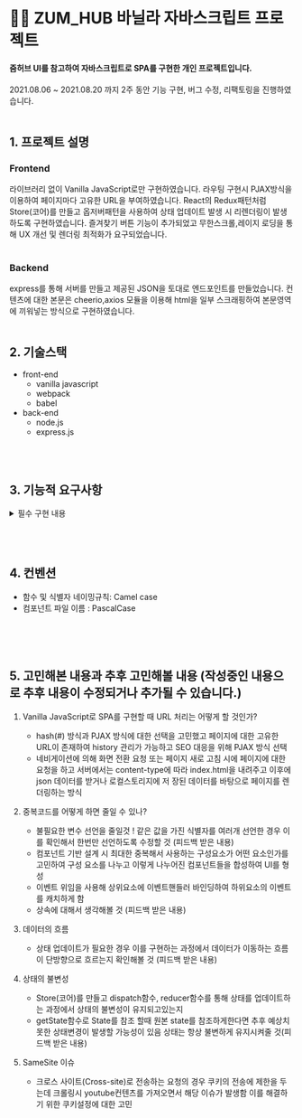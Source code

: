 <br>

# 👩‍💻 ZUM_HUB 바닐라 자바스크립트 프로젝트

#### 줌허브 UI를 참고하여 자바스크립트로 SPA를 구현한 개인 프로젝트입니다.<br>
2021.08.06 ~ 2021.08.20 까지 2주 동안 기능 구현, 버그 수정, 리팩토링을 진행하였습니다.
<br>
<br>

## 1. 프로젝트 설명
### Frontend 
라이브러리 없이 Vanilla JavaScript로만 구현하였습니다. 
라우팅 구현시 PJAX방식을 이용하여 페이지마다 고유한 URL을 부여하였습니다. React의 Redux패턴처럼 Store(코어)를 만들고 옵저버패턴을 사용하여 상태 업데이트 발생 시
리렌더링이 발생하도록 구현하였습니다. 즐겨찾기 버튼 기능이 추가되었고 무한스크롤,레이지 로딩을 통해 UX 개선 및 렌더링 최적화가 요구되었습니다.
<br>
<br>

### Backend 
express를 통해 서버를 만들고 제공된 JSON을 토대로 엔드포인트를 만들었습니다.
컨텐츠에 대한 본문은 cheerio,axios 모듈을 이용해 html을 일부 스크래핑하여 본문영역에 끼워넣는 방식으로 구현하였습니다.
<br>
<br>

## 2. 기술스택
- front-end
   - vanilla javascript
   - webpack
   - babel
- back-end
   - node.js
   - express.js

<br>
<br>

## 3. 기능적 요구사항
<details>
<summary>필수 구현 내용</summary>
<div markdown="1">       

### (1) 메뉴

- HOME
- 라이프
- 푸드
- 여행
- 컬쳐
- 즐겨찾기

### (2) 메인페이지(Home)

- 라이프, 푸드, 여행, 컬처의 상위 4개 컨텐츠를 노출한다. (총 12개)
   - `썸네일` `타이틀` `설명` `매체사` `즐겨찾기 아이콘(★/☆)` 등이 보여져야 한다.
- 실시간 TOP 12
   - `순위` `제목` `매체사`  등이 보여져야 한다.

### (3) 서브페이지(라이프, 푸드, 여행, 컬쳐)

- 각 서브페이지에 대한 컨텐츠 보여주기
   - `썸네일` `타이틀` `설명` `매체사` `즐겨찾기 아이콘(★/☆)` 등이 보여져야 한다.
- 한 줄에 4개의 카드(콘텐츠)가 보여줘야 한다.
- 서브페이지 진입시 12개의 카드가 노출된다.
- 무한 스크롤 기능을 구한하여 최대 40개의 카드가 노출되도록 한다.

### (4) 상세페이지

- 메인페이지 및 서브페이지에서 카드를 클릭하면 상세페이지로 진입한다.
   - `타이틀` `매체사` `상세내용` 등이 보여져야 한다.
- 페이지 하단에 `목록` `즐겨찾기` 버튼이 존재한다.

### (5) 즐겨찾기 페이지

- 즐겨찾기로 지정된 컨텐츠가 보여진다.
- 제일 최근에 즐겨찾기한 순서대로 보여져야 한다.
</div>
</details>

<br>
<br>
<br>

## 4. 컨벤션 

- 함수 및 식별자 네이밍규칙: Camel case
- 컴포넌트 파일 이름 : PascalCase
<br>
<br>
<br>

## 5. 고민해본 내용과 추후 고민해볼 내용 (작성중인 내용으로 추후 내용이 수정되거나 추가될 수 있습니다.)

1. Vanilla JavaScript로 SPA를 구현할 때 URL 처리는 어떻게 할 것인가?
    - hash(#) 방식과 PJAX 방식에 대한 선택을 고민했고 페이지에 대한 고유한 URL이 존재하여 history 관리가 가능하고 SEO 대응을 위해 PJAX 방식 선택
    - 네비게이션에 의해 화면 전환 요청 또는 페이지 새로 고침 시에 페이지에 대한 요청을 하고 서버에서는 content-type에 따라 index.html을 내려주고 이후에 json 데이터를 받거나 로컬스토리지에 저       장된 데이터를 바탕으로 페이지를 렌더링하는 방식
   
2. 중복코드를 어떻게 하면 줄일 수 있나?
    - 불필요한 변수 선언을 줄일것 ! 같은 값을 가진 식별자를 여러개 선언한 경우 이를 확인해서 한번만 선언하도록 수정할 것 (피드백 받은 내용)
    - 컴포넌트 기반 설계 시 최대한 중복해서 사용하는 구성요소가 어떤 요소인가를 고민하여 구성 요소를 나누고 이렇게 나누어진 컴포넌트들을 합성하여 UI를 형성
    - 이벤트 위임을 사용해 상위요소에 이벤트핸들러 바인딩하여 하위요소의 이벤트를 캐치하게 함
    - 상속에 대해서 생각해볼 것 (피드백 받은 내용)
    
3. 데이터의 흐름
    - 상태 업데이트가 필요한 경우 이를 구현하는 과정에서 데이터가 이동하는 흐름이 단방향으로 흐르는지 확인해볼 것 (피드백 받은 내용)
    
4. 상태의 불변성
    - Store(코어)를 만들고 dispatch함수, reducer함수를 통해 상태를 업데이트하는 과정에서 상태의 불변성이 유지되고있는지 
    - getState함수로 State를 참조 할때 원본 state를 참조하게한다면 추후 예상치못한 상태변경이 발생할 가능성이 있음 상태는 항상 불변하게 유지시켜줄 것(피드백 받은 내용)
    
5. SameSite 이슈 
    - 크로스 사이트(Cross-site)로 전송하는 요청의 경우 쿠키의 전송에 제한을 두는데 크롤링시 youtube컨텐츠를 가져오면서 해당 이슈가 발생함 이를 해결하기 위한 쿠키설정에 대한 고민
<br>
<br>
<br>

